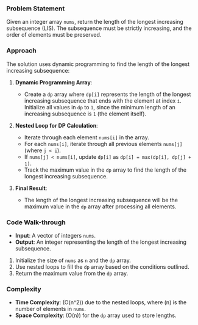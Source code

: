 ### Problem Statement
Given an integer array `nums`, return the length of the longest increasing subsequence (LIS). The subsequence must be strictly increasing, and the order of elements must be preserved.

### Approach
The solution uses dynamic programming to find the length of the longest increasing subsequence:

1. **Dynamic Programming Array**:
   - Create a `dp` array where `dp[i]` represents the length of the longest increasing subsequence that ends with the element at index `i`. Initialize all values in `dp` to `1`, since the minimum length of an increasing subsequence is `1` (the element itself).

2. **Nested Loop for DP Calculation**:
   - Iterate through each element `nums[i]` in the array.
   - For each `nums[i]`, iterate through all previous elements `nums[j]` (where `j < i`).
   - If `nums[j] < nums[i]`, update `dp[i]` as `dp[i] = max(dp[i], dp[j] + 1)`.
   - Track the maximum value in the `dp` array to find the length of the longest increasing subsequence.

3. **Final Result**:
   - The length of the longest increasing subsequence will be the maximum value in the `dp` array after processing all elements.

### Code Walk-through
- **Input**: A vector of integers `nums`.
- **Output**: An integer representing the length of the longest increasing subsequence.

1. Initialize the size of `nums` as `n` and the `dp` array.
2. Use nested loops to fill the `dp` array based on the conditions outlined.
3. Return the maximum value from the `dp` array.

### Complexity
- **Time Complexity**: \(O(n^2)\) due to the nested loops, where \(n\) is the number of elements in `nums`.
- **Space Complexity**: \(O(n)\) for the `dp` array used to store lengths.

